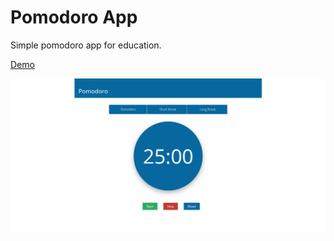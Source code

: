 # Pomodoro App

Simple pomodoro app for education.

<a target="_blank" href="https://eserdinyo.github.io/pomodoro//">Demo</a>

![Main](home.png)
